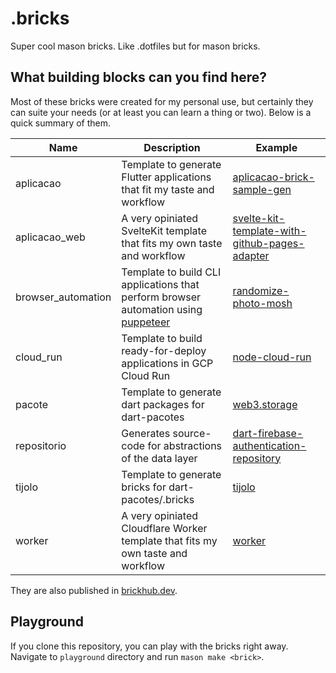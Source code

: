 # .bricks

Super cool mason bricks. Like .dotfiles but for mason bricks.

## What building blocks can you find here?

Most of these bricks were created for my personal use, but certainly they can suite your needs (or at least you can learn a thing or two). Below is a quick summary of them.

|Name|Description|Example|
|----|-----------|-------|
|aplicacao|Template to generate Flutter applications that fit my taste and workflow|[aplicacao-brick-sample-gen](https://github.com/freitzzz/aplicacao-brick-sample-gen)|
|aplicacao_web|A very opiniated SvelteKit template that fits my own taste and workflow|[svelte-kit-template-with-github-pages-adapter](https://github.com/freitas-labs/svelte-kit-template-with-github-pages-adapter)|
|browser_automation|Template to build CLI applications that perform browser automation using [puppeteer](https://github.com/xvrh/puppeteer-dart)|[randomize-photo-mosh](https://github.com/cobrinhas/randomize-photo-mosh)|
|cloud_run|Template to build ready-for-deploy applications in GCP Cloud Run|[node-cloud-run](https://github.com/freitzzz/node-cloud-run)|
|pacote|Template to generate dart packages for dart-pacotes|[web3.storage](https://github.com/dart-pacotes/web3.storage)|
|repositorio|Generates source-code for abstractions of the data layer|[dart-firebase-authentication-repository](https://github.com/freitzzz/dart-firebase-authentication-repository)|
|tijolo|Template to generate bricks for dart-pacotes/.bricks|[tijolo](https://github.com/dart-pacotes/.bricks/tree/master/tijolo)|
|worker|A very opiniated Cloudflare Worker template that fits my own taste and workflow|[worker](https://github.com/nolytics/worker)

They are also published in [brickhub.dev](https://brickhub.dev/).

## Playground

If you clone this repository, you can play with the bricks right away. Navigate to `playground` directory and run `mason make <brick>`.

